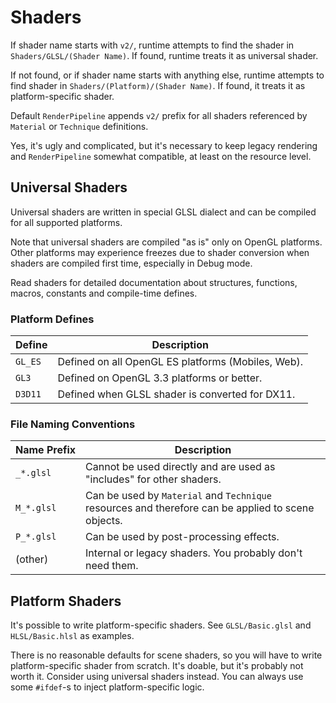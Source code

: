 # Shaders

If shader name starts with `v2/`, runtime attempts to find the shader in `Shaders/GLSL/(Shader Name)`.
If found, runtime treats it as universal shader.

If not found, or if shader name starts with anything else, runtime attempts to find shader in `Shaders/(Platform)/(Shader Name)`.
If found, it treats it as platform-specific shader.

Default `RenderPipeline` appends `v2/` prefix for all shaders referenced by `Material` or `Technique` definitions.

Yes, it's ugly and complicated, but it's necessary to keep legacy rendering and `RenderPipeline` somewhat compatible, at least on the resource level.

## Universal Shaders

Universal shaders are written in special GLSL dialect and can be compiled for all supported platforms.

Note that universal shaders are compiled "as is" only on OpenGL platforms.
Other platforms may experience freezes due to shader conversion when shaders are compiled first time, especially in Debug mode.

Read shaders for detailed documentation about structures, functions, macros, constants and compile-time defines.

### Platform Defines

|Define|Description|
|-|-|
|`GL_ES`|Defined on all OpenGL ES platforms (Mobiles, Web).|
|`GL3`|Defined on OpenGL 3.3 platforms or better.|
|`D3D11`|Defined when GLSL shader is converted for DX11.|

### File Naming Conventions

|Name&nbsp;Prefix|Description|
|-|-|
|`_*.glsl`|Cannot be used directly and are used as "includes" for other shaders.|
|`M_*.glsl`|Can be used by `Material` and `Technique` resources and therefore can be applied to scene objects.|
|`P_*.glsl`|Can be used by post-processing effects.|
|(other)|Internal or legacy shaders. You probably don't need them.|

## Platform Shaders

It's possible to write platform-specific shaders. See `GLSL/Basic.glsl` and `HLSL/Basic.hlsl` as examples.

There is no reasonable defaults for scene shaders, so you will have to write platform-specific shader from scratch.
It's doable, but it's probably not worth it.
Consider using universal shaders instead.
You can always use some `#ifdef`-s to inject platform-specific logic.
